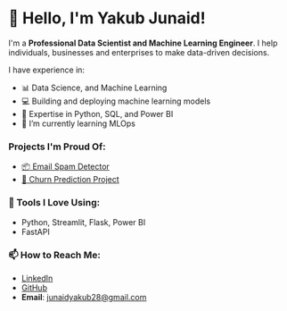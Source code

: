 <!--
**OLUYAKOBO/OLUYAKOBO** is a ✨ _special_ ✨ repository because its `README.md` (this file) appears on your GitHub profile.

Here are some ideas to get you started:

- 🔭 I’m currently working on ...
- 🌱 I’m currently learning ...
- 👯 I’m looking to collaborate on ...
- 🤔 I’m looking for help with ...
- 💬 Ask me about ...
- 📫 How to reach me: ...
- 😄 Pronouns: ...
- ⚡ Fun fact: ...
-->


# 👋 Hello, I'm Yakub Junaid!

I'm a **Professional Data Scientist and Machine Learning Engineer**. I help individuals, businesses and enterprises to make data-driven decisions. 

I have experience in:

- 📊 Data Science, and Machine Learning
- 💻 Building and deploying machine learning models
- 🚀 Expertise in Python, SQL, and Power BI
- 🌱 I’m currently learning MLOps

### Projects I'm Proud Of:
- [📦 Email Spam Detector](https://github.com/OLUYAKOBO/email_spam_detector)
- [💎 Churn Prediction Project](https://github.com/OLUYAKOBO/Churn_prediction_project)

### 🔧 Tools I Love Using:
- Python, Streamlit, Flask, Power BI
- FastAPI

### 📫 How to Reach Me:
- [LinkedIn](https://www.linkedin.com/in/yakub-junaid)
- [GitHub](https://github.com/OLUYAKOBO)
- **Email**: [junaidyakub28@gmail.com](mailto:junaidyakub28@gmail.com)